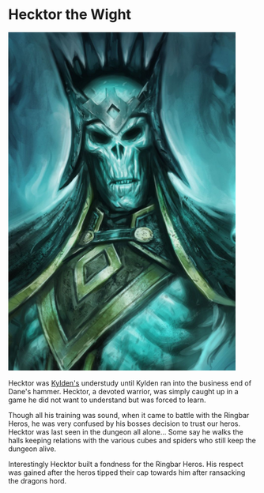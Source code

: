 # Hecktor the Wight
<img class="float-left h-96 mr-8 mb-8 rounded"   src="https://raw.githubusercontent.com/DiscoverTec/anExperiment/main/eberron-by-night/images/characters/hecktor.png"/>

Hecktor was [Kylden's](/eberron-by-night/npc/kylden-vastadd) understudy until Kylden ran into the business end of Dane's hammer. Hecktor, a devoted warrior,  was simply caught up in a game he did not want to understand but was forced to learn. 

Though all his training was sound, when it came to battle with the Ringbar Heros, he was very confused by his bosses decision to trust our heros. Hecktor was last seen in the dungeon all alone...  Some say he walks the halls keeping relations with the various cubes and spiders who still keep the dungeon alive.

Interestingly Hecktor built a fondness for the Ringbar Heros.  His respect was gained after the heros tipped their cap towards him after ransacking the dragons hord.